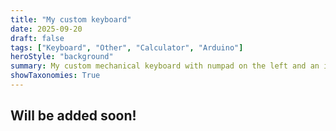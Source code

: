 ```yaml
---
title: "My custom keyboard"
date: 2025-09-20
draft: false
tags: ["Keyboard", "Other", "Calculator", "Arduino"]
heroStyle: "background"
summary: My custom mechanical keyboard with numpad on the left and an integrated calculator built into it.
showTaxonomies: True
---
```


## Will be added soon!